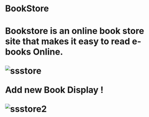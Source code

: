 # BookStore
<h1>Bookstore is an online book store site that makes it easy to read e-books Online.

![ssstore](https://user-images.githubusercontent.com/24939768/122431015-cc61f700-cfb3-11eb-9c61-1b6721fc6975.JPG)

Add new Book Display !


![ssstore2](https://user-images.githubusercontent.com/24939768/122431165-ef8ca680-cfb3-11eb-83a3-421d8c1715b0.JPG)

